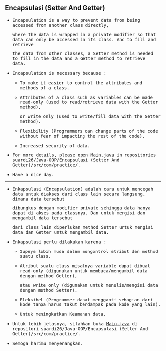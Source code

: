 ## Encapsulasi (Setter And Getter)

- <samp>Encapsulation is a way to prevent data from being accessed from another class directly,</samp>
  
  <samp>where the data is wrapped in a private modifier so that data can only be accessed in its class. And to fill and retrieve</samp> 
  
  <samp>the data from other classes, a Setter method is needed to fill in the data and a Getter method to retrieve data.</samp>
  
- <samp>Encapsulation is necessary because :</samp>

    - <samp>To make it easier to control the attributes and methods of a class.</samp>

    - <samp>Attributes of a class such as variables can be made read-only (used to read/retrieve data with the Getter method),</samp> 
      
      <samp>or write only (used to write/fill data with the Setter method).</samp>
      
    - <samp>Flexibility (Programmers can change parts of the code without fear of impacting the rest of the code). <samp>
  
    - <samp>Increased security of data.</samp>
    
- <samp>For more details, please open [Main.java](https://github.com/suardi26/Java-OOP/blob/main/Encapsulasi%20(Setter%20And%20Getter)/src/com/practice/Main.java) in repositories suardi26/Java-OOP/Encapsulasi (Setter And Getter)/src/com/practice/.</samp>

- <samp>Have a nice day.</samp>
  
---
  
- <samp>Enkapsulasi (Encapsulation) adalah cara untuk mencegah data untuk diakses dari class lain secara langsung, dimana data tersebut</samp> 
  
  <samp>dibungkus dengan modifier private sehingga data hanya dapat di akses pada classnya. Dan untuk mengisi dan mengambil data tersebut</samp> 
  
  <samp>dari class lain diperlukan method Setter untuk mengisi data dan Getter untuk mengambil data.</samp>
  
- <samp>Enkapsulasi perlu dilakukan karena :</samp>
  
  - <samp>Supaya lebih muda dalam mengontrol atribut dan method suatu class.</samp>
  
  - <samp>Atribut suatu class misalnya variable dapat dibuat read-only (digunakan untuk membaca/mengambil data dengan method Getter),</samp> 
  
    <samp>atau write only (digunakan untuk menulis/mengisi data dengan method Setter).</samp>
  
  - <samp>Fleksibel (Programmer dapat mengganti sebagian dari kode tanpa harus takut berdampak pada kode yang lain).</samp>
  
  - <samp>Untuk meningkatkan Keamanan data.</samp>

- <samp>Untuk lebih jelasnya, silahkan buka [Main.java](https://github.com/suardi26/Java-OOP/blob/main/Encapsulasi%20(Setter%20And%20Getter)/src/com/practice/Main.java) di repositori suardi26/Java-OOP/Encapsulasi (Setter And Getter)/src/com/practice/.</samp>

- <samp>Semoga harimu menyenangkan.</samp>
